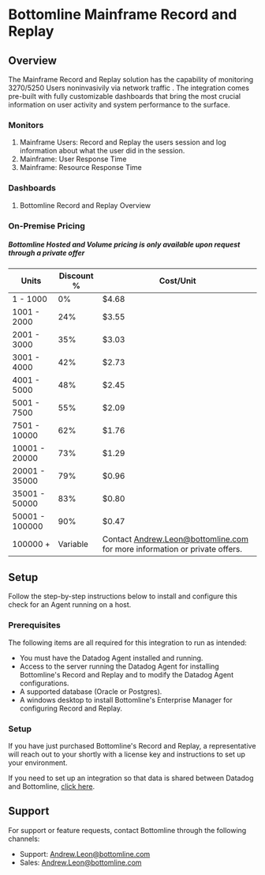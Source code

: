 # Bottomline Mainframe Record and Replay

## Overview

The Mainframe Record and Replay solution has the capability of monitoring 3270/5250 Users noninvasivily via network traffic . The integration comes pre-built with fully customizable dashboards that bring the most crucial information on user activity and system performance to the surface. 

### Monitors

1. Mainframe Users: Record and Replay the users session and log information about what the user did in the session.
2. Mainframe: User Response Time
3. Mainframe: Resource Response Time 

### Dashboards

1. Bottomline Record and Replay Overview

### On-Premise Pricing
##### *Bottomline Hosted and Volume pricing is only available upon request through a private offer*
| Units | Discount % | Cost/Unit |
|---|---|---|
| 1 - 1000 | 0% | $4.68 |
| 1001 - 2000 | 24% | $3.55 |
| 2001 - 3000 | 35% | $3.03 |
| 3001 - 4000 | 42% | $2.73 |
| 4001 - 5000 | 48% | $2.45 |
| 5001 - 7500 | 55% | $2.09 |
| 7501 - 10000 | 62% | $1.76 |
| 10001 - 20000 | 73% | $1.29 |
| 20001 - 35000 | 79% | $0.96 |
| 35001 - 50000 | 83% | $0.80 |
| 50001 - 100000 | 90% | $0.47 |
| 100000 + | Variable | Contact [Andrew.Leon@bottomline.com](mailto:Andrew.Leon@bottomline.com) for more information or private offers.

## Setup

Follow the step-by-step instructions below to install and configure this check for an Agent running on a host. 

### Prerequisites

The following items are all required for this integration to run as intended:
  - You must have the Datadog Agent installed and running.
  - Access to the server running the Datadog Agent for installing Bottomline's Record and Replay and to modify the Datadog Agent configurations.
  - A supported database (Oracle or Postgres).
  - A windows desktop to install Bottomline's Enterprise Manager for configuring Record and Replay.


### Setup

If you have just purchased Bottomline's Record and Replay, a representative will reach out to your shortly with a license key and instructions to set up your environment.

If you need to set up an integration so that data is shared between Datadog and Bottomline, [click here](/account/settings#integrations/bottomline).

## Support
For support or feature requests, contact Bottomline through the following channels:

- Support: Andrew.Leon@bottomline.com
- Sales: Andrew.Leon@bottomline.com

[1]: https://www.bottomline.com/


